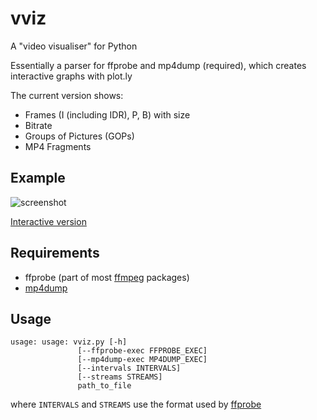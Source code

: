 # vviz
A "video visualiser" for Python

Essentially a parser for ffprobe and mp4dump (required), which creates interactive graphs with plot.ly

The current version shows:
- Frames (I (including IDR), P, B) with size
- Bitrate
- Groups of Pictures (GOPs)
- MP4 Fragments 

## Example

![screenshot](https://raw.githubusercontent.com/wabiloo/vviz_py/master/docs/screenshot.png)

[Interactive version](http://htmlpreview.github.io/?https://github.com/wabiloo/vviz_py/master/docs/example1.html)

## Requirements
- ffprobe (part of most [ffmpeg](https://www.ffmpeg.org/download.html) packages)
- [mp4dump](https://www.bento4.com/documentation/mp4dump/)

## Usage

```
usage: usage: vviz.py [-h] 
               [--ffprobe-exec FFPROBE_EXEC]
               [--mp4dump-exec MP4DUMP_EXEC] 
               [--intervals INTERVALS]
               [--streams STREAMS]
               path_to_file
```
where `INTERVALS` and `STREAMS` use the format used by [ffprobe](https://ffmpeg.org/ffprobe.html)

